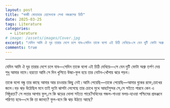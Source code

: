 ```yaml
---
layout: post
title: "কাজী মোতাহার হোসেনকে লেখা নজরুলের চিঠি"
date: 2025-03-25
tags: Literature
categories:
  - Literature
# image: /assets/images/Cover.jpg
excerpt: "যেদিন আমি ঐ দূর তারার দেশে চলে যাব—সেদিন তাকে বলাে এই চিঠি দেখিয়ে—সে যেন দুটি ফোটা অশ্রু তর্পণ দেয় শুধু আমার নামে।"
comments: true
---
```


<!-- <div style="text-align: center; margin-bottom: 30px;">
  <img src="/assets/images/Cover.jpg" alt="Bazra Shahi Masjid"
       style="max-width: 1000px; height: 500px; border-radius: 12px; box-shadow: 0 8px 20px rgba(0,0,0,0.15); display: block; margin: 0 auto;" />
  <p style="font-style: italic; color: #666; margin-top: 10px;">Golden hour at Bazra Shahi Masjid, Comilla</p>
</div> -->

---

যেদিন আমি ঐ দূর তারার দেশে চলে যাব—সেদিন তাকে বলাে এই চিঠি দেখিয়ে—সে যেন দুটি ফোটা অশ্রু তর্পণ দেয় শুধু আমার নামে।হয়তাে আমি সে দিন খুশিতে উল্কা-ফুল হয়ে তার নােটন-খোঁপায় ঝরে পড়ব।

তাকে বলাে বন্ধু তার কাছে আমার আর চাওয়ার কিছু নেই।আমি পেয়েছি—তাকে পেয়েছি—আমার বুকের রক্তে,চোখের জলে।বড় ঝড় উঠেছিল মনে তাই দুটো ঝাপটা লেগেছে তার চোখে মুখে আহা!সুন্দর সে,সে সইতে পারবে কেন এ নিষ্ঠুরতা? সে লতার আগায় ফুল,সে কি ঝড়ের দোলা সইতে পারে?দখিনের গজল-গাওয়া মলয়-হাওয়া পশ্চিমের প্রভঞ্জনে পরিণত হবে—সে কি তা জানত? ফুল-বনে কি ঝড় উঠতে আছে?
